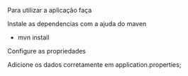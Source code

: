 Para utilizar a aplicação faça

Instale as dependencias com a ajuda do maven

- mvn install

Configure as propriedades

Adicione os dados corretamente em application.properties;
